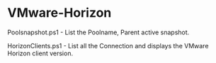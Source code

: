 # VMware-Horizon

Poolsnapshot.ps1 - List the Poolname, Parent active snapshot.

HorizonClients.ps1 - List all the Connection and displays the VMware Horizon client version.
